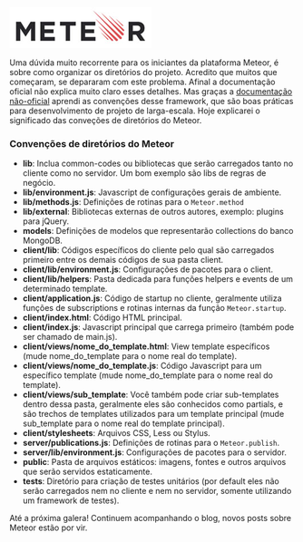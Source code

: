 [![Meteor](/images/meteor-logo.jpg "Meteor")](http://meteor.com) 

Uma dúvida muito recorrente para os iniciantes da plataforma Meteor, é sobre como organizar os diretórios do projeto.
Acredito que muitos que começaram, se depararam com este problema. Afinal a documentação oficial não explica muito claro esses detalhes. Mas graças a [documentação não-oficial](https://github.com/oortcloud/unofficial-meteor-faq) aprendi as convenções desse framework, que são boas práticas para desenvolvimento de projeto de larga-escala. Hoje explicarei o significado das conveções de diretórios do Meteor.

### Convenções de diretórios do Meteor

*   **lib**: Inclua common-codes ou bibliotecas que serão carregados tanto no cliente como no servidor. Um bom exemplo são libs de regras de negócio.
*   **lib/environment.js**: Javascript de configurações gerais de ambiente.
*   **lib/methods.js**: Definições de rotinas para o `Meteor.method`
*   **lib/external**: Bibliotecas externas de outros autores, exemplo: plugins para jQuery.
*   **models**: Definições de modelos que representarão collections do banco MongoDB.
*   **client/lib**: Códigos específicos do cliente pelo qual são carregados primeiro entre os demais códigos de sua pasta client.
*   **client/lib/environment.js**: Configurações de pacotes para o client.
*   **client/lib/helpers**: Pasta dedicada para funções helpers e events de um determinado template.
*   **client/application.js**: Código de startup no cliente, geralmente utiliza funções de subscriptions e rotinas internas da função `Meteor.startup`.
*   **client/index.html**: Código HTML principal.
*   **client/index.js**: Javascript principal que carrega primeiro (também pode ser chamado de main.js).
*   **client/views/nome_do_template.html**: View template específicos (mude nome_do_template para o nome real do template).
*   **client/views/nome_do_template.js**: Código Javascript para um específico template (mude nome_do_template para o nome real do template).
*   **client/views/sub_template**: Você também pode criar sub-templates dentro dessa pasta, geralmente eles são conhecidos como partials, e são trechos de templates utilizados para um template principal (mude sub_template para o nome real do template principal).
*   **client/stylesheets**: Arquivos CSS, Less ou Stylus.
*   **server/publications.js**: Definições de rotinas para o `Meteor.publish`.
*   **server/lib/environment.js**: Configurações de pacotes para o servidor.
*   **public**: Pasta de arquivos estáticos: imagens, fontes e outros arquivos que serão servidos estaticamente.
*   **tests**: Diretório para criação de testes unitários (por default eles não serão carregados nem no cliente e nem no servidor, somente utilizando um framework de testes).

Até a próxima galera! Continuem acompanhando o blog, novos posts sobre Meteor estão por vir.